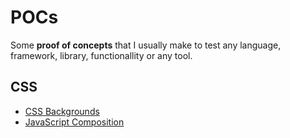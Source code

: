 # POCs

Some **proof of concepts** that I usually make to test any language, framework, library, functionallity or any tool.

## CSS

* [CSS Backgrounds](/css-backgrounds/)
* [JavaScript Composition](/javascript-composition/)